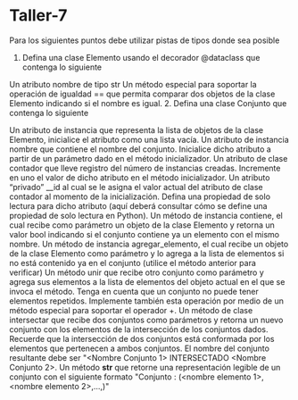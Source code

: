 # Taller-7
Para los siguientes puntos debe utilizar pistas de tipos donde sea posible

1. Defina una clase Elemento usando el decorador @dataclass que contenga lo siguiente

Un atributo nombre de tipo str
Un método especial para soportar la operación de igualdad == que permita comparar dos objetos de la clase Elemento indicando si el nombre es igual.
2. Defina una clase Conjunto que contenga lo siguiente

Un atributo de instancia que representa la lista de objetos de la clase Elemento, inicialice el atributo como una lista vacía.
Un atributo de instancia nombre que contiene el nombre del conjunto. Inicialice dicho atributo a partir de un parámetro dado en el método inicializador.
Un atributo de clase contador que lleve registro del número de instancias creadas. Incremente en uno el valor de dicho atributo en el método inicializador.
Un atributo “privado” __id al cual se le asigna el valor actual del atributo de clase contador al momento de la inicialización. Defina una propiedad de solo lectura para dicho atributo (aquí deberá consultar cómo se define una propiedad de solo lectura en Python).
Un método de instancia contiene, el cual recibe como parámetro un objeto de la clase Elemento y retorna un valor bool indicando si el conjunto contiene ya un elemento con el mismo nombre.
Un método de instancia agregar_elemento, el cual recibe un objeto de la clase Elemento como parámetro y lo agrega a la lista de elementos si no está contenido ya en el conjunto (utilice el método anterior para verificar)
Un método unir que recibe otro conjunto como parámetro y agrega sus elementos a la lista de elementos del objeto actual en el que se invoca el método. Tenga en cuenta que un conjunto no puede tener elementos repetidos. Implemente también esta operación por medio de un método especial para soportar el operador +.
Un método de clase intersectar que recibe dos conjuntos como parámetros y retorna un nuevo conjunto con los elementos de la intersección de los conjuntos dados. Recuerde que la intersección de dos conjuntos está conformada por los elementos que pertenecen a ambos conjuntos. El nombre del conjunto resultante debe ser "<Nombre Conjunto 1> INTERSECTADO <Nombre Conjunto 2>.
Un método __str__ que retorne una representación legible de un conjunto con el siguiente formato
"Conjunto <nombre>: (<nombre elemento 1>, <nombre elemento 2>,...,<nombre elemento n>)"
